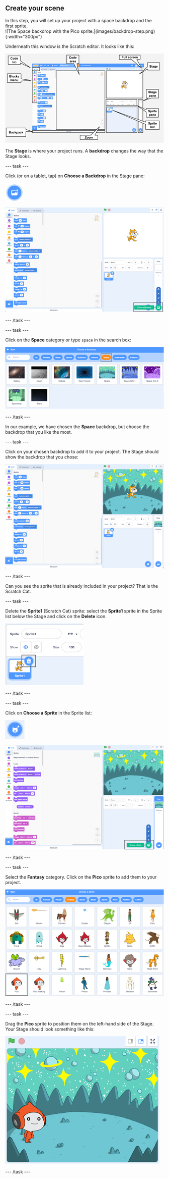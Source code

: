 ## Create your scene

<div style="display: flex; flex-wrap: wrap">
<div style="flex-basis: 200px; flex-grow: 1; margin-right: 15px;">
In this step, you will set up your project with a space backdrop and the first sprite.
</div>
<div>
![The Space backdrop with the Pico sprite.](images/backdrop-step.png){:width="300px"}
</div>
</div>

Underneath this window is the Scratch editor. It looks like this:

![An annotated screenshot of the Scratch editor, with the Stage, Stage pane, Sprite pane, Sprite list, and Code area labelled.](images/scratch-interface.png)

The **Stage** is where your project runs. A **backdrop** changes the way that the Stage looks.

--- task ---

Click (or on a tablet, tap) on **Choose a Backdrop** in the Stage pane:

![The 'Choose a Backdrop' icon.](images/backdrop-button.png)

![The Scratch editor with 'Choose a Backdrop' highlighted in the bottom right-hand corner.](images/choose-a-backdrop.png)

--- /task ---

--- task ---

Click on the **Space** category or type `space` in the search box:

![The Backdrop Library with the 'Space' category selected.](images/space-backdrops.png)

--- /task ---

In our example, we have chosen the **Space** backdrop, but choose the backdrop that you like the most.

--- task ---

Click on your chosen backdrop to add it to your project. The Stage should show the backdrop that you chose:

![The Scratch editor with the Space backdrop added.](images/inserted-backdrop.png)

--- /task ---

Can you see the sprite that is already included in your project? That is the Scratch Cat.

--- task ---

Delete the **Sprite1** (Scratch Cat) sprite: select the **Sprite1** sprite in the Sprite list below the Stage and click on the **Delete** icon.

![The 'Delete' icon.](images/delete-sprite.png)

--- /task ---

--- task ---

Click on **Choose a Sprite** in the Sprite list:

![The 'Choose a Sprite' icon.](images/sprite-button.png)

![The Scratch editor with 'Choose a Sprite' highlighted.](images/choose-a-sprite.png)

--- /task ---

--- task ---

Select the **Fantasy** category. Click on the **Pico** sprite to add them to your project.

![The 'Fantasy' category with the Pico sprite.](images/fantasy-pico.png)

--- /task ---

--- task ---

Drag the **Pico** sprite to position them on the left-hand side of the Stage. Your Stage should look something like this:

![The Stage with the chosen backdrop and the Pico sprite positioned on the left-hand side.](images/pico-on-stage.png)

--- /task ---
